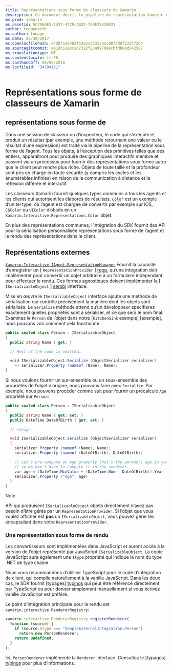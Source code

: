 ```yaml
---
title: Représentations sous forme de classeurs de Xamarin
description: Ce document décrit le pipeline de représentation Xamarin classeurs, ce qui permet le rendu des résultats riches pour tout code qui retourne une valeur.
ms.prod: xamarin
ms.assetid: 5C7A60E3-1427-47C9-A022-720F25ECB031
author: topgenorth
ms.author: toopge
ms.date: 03/30/2017
ms.openlocfilehash: d4d8fa164b9f52e2c5331aa2c08fdddf232572d4
ms.sourcegitcommit: ea1dc12a3c2d7322f234997daacbfdb6ad542507
ms.translationtype: MT
ms.contentlocale: fr-FR
ms.lasthandoff: 06/05/2018
ms.locfileid: "34794161"
---
```

# <a name="representations-in-xamarin-workbooks"></a>Représentations sous forme de classeurs de Xamarin

## <a name="representations"></a>représentations sous forme de

Dans une session de classeur ou d’inspecteur, le code qui s’exécute et produit un résultat (par exemple, une méthode retournant une valeur ou le résultat d’une expression) est traité via le pipeline de la représentation sous forme de l’agent. Tous les objets, à l’exception des primitives telles que des entiers, apparaîtront pour produire des graphiques interactifs membre et passent via un processus pour fournir des représentations sous forme autre que le client peut rendre plus riche. Objets de toute taille et la profondeur sont pris en charge en toute sécurité (y compris les cycles et les énumérables infinies) en raison de la communication à distance et la réflexion différée et interactif.

Les classeurs Xamarin fournit quelques types communs à tous les agents et les clients qui autorisent les élaborés de résultats. [`Color`][xir-color] est un exemple d’un tel type, où l’agent est chargée de convertir par exemple sur iOS, `CGColor` ou `UIColor` d’objets en un `Xamarin.Interactive.Representations.Color` objet.

En plus des représentations communes, l’intégration du SDK fournit des API pour la sérialisation personnalisée représentations sous forme de l’agent et le rendu des représentations dans le client.

## <a name="external-representations"></a>Représentations externes

[`Xamarin.Interactive.IAgent.RepresentationManager`][repman] Fournit la capacité d’enregistrer un [ `RepresentationProvider` ] [ repp], qu’une intégration doit implémenter pour convertir un objet arbitraire à un formulaire indépendant pour effectuer le rendu. Ces formes agnostiques doivent implémenter la [ `ISerializableObject` ] [ serobj] interface.

Mise en œuvre le `ISerializableObject` interface ajoute une méthode de sérialisation qui contrôle précisément la manière dont les objets sont sérialisés. Le `Serialize` méthode attend qu’un développeur spécifierez exactement quelles propriétés sont à sérialiser, et ce que sera le nom final. Examinez le `Person` de l’objet dans notre [`KitchenSink` exemple] [exemple], nous pouvons voir comment cela fonctionne :

```csharp
public sealed class Person : ISerializableObject
{
  public string Name { get; }

  // Rest of the code is omitted…

  void ISerializableObject.Serialize (ObjectSerializer serializer)
    => serializer.Property (nameof (Name), Name);
}
```

Si nous voulons fournir un sur-ensemble ou un sous-ensemble des propriétés de l’objet d’origine, nous pouvons faire avec `Serialize`. Par exemple, nous pouvons procéder comme suit pour fournir un précalculé `Age` propriété sur `Person`:

```csharp
public sealed class Person : ISerializableObject
{
  public string Name { get; set; }
  public DateTime DateOfBirth { get; set; }

  // <snip>

  void ISerializableObject.Serialize (ObjectSerializer serializer)
  {
    serializer.Property (nameof (Name), Name);
    serializer.Property (nameof (DateOfBirth), DateOfBirth);

    // Let's pre-compute an Age property that's the person's age in years,
    // so we don't have to compute it in the renderer.
    var age = (DateTime.MinValue + (DateTime.Now - DateOfBirth)).Year - 1;
    serializer.Property ("Age", age)
  }
}
```

> [!NOTE]
> API qui produisent `ISerializableObject` objets directement n’avez pas besoin d’être gérés par un `RepresentationProvider`. Si l’objet que vous voulez afficher est **pas** un `ISerializableObject`, vous pouvez gérer les encapsulant dans votre `RepresentationProvider`.

### <a name="rendering-a-representation"></a>Une représentation sous forme de rendu

Les convertisseurs sont implémentées dans JavaScript et auront accès à la version de l’objet représenté par JavaScript `ISerializableObject`. La copie JavaScript aura également une `$type` propriété qui indique le nom du type .NET de type chaîne.

Nous vous recommandons d’utiliser TypeScript pour le code d’intégration de client, qui compile naturellement à la vanille JavaScript. Dans les deux cas, le SDK fournit [typages] [ typings] qui peut être référencé directement par TypeScript ou pour donner simplement manuellement si vous écrivez vanille JavaScript est préféré.

Le point d’intégration principale pour le rendu est `xamarin.interactive.RendererRegistry`:

```js
xamarin.interactive.RendererRegistry.registerRenderer(
  function (source) {
    if (source.$type === "SampleExternalIntegration.Person")
      return new PersonRenderer;
    return undefined;
  }
);
```

Ici, `PersonRenderer` implémente la `Renderer` interface. Consultez le [typages] [ typings] pour plus d’informations.

[typings]: https://github.com/xamarin/Workbooks/blob/master/SDK/typings/xamarin-interactive.d.ts
[xir-color]: https://developer.xamarin.com/api/type/Xamarin.Interactive.Representations.Color/
[repman]: https://developer.xamarin.com/api/type/Xamarin.Interactive.Representations.IRepresentationManager/
[repp]: https://developer.xamarin.com/api/type/Xamarin.Interactive.Representations.RepresentationProvider/
[serobj]: https://developer.xamarin.com/api/type/Xamarin.Interactive.Serialization.ISerializableObject/
